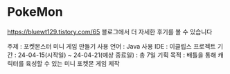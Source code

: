 # PokeMon
https://bluewt129.tistory.com/65
블로그에서 더 자세한 후기를 볼 수 있습니다

주제 : 포켓몬스터 미니 게임 만들기
사용 언어 : Java
사용 IDE : 이클립스
프로젝트 기간 : 24-04-15(시작일) ~ 24-04-21(예상 종료일) : 총 7일
기획 목적 : 배틀을 통해 캐릭터를 육성할 수 있는 미니 포켓몬 게임 제작
